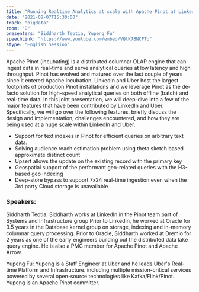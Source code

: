 ```yaml
---
title: "Running Realtime Analytics at scale with Apache Pinot at LinkedIn and Uber"
date: "2021-08-07T15:30:00" 
track: "bigdata"
room: "B"
presenters: "Siddharth Teotia, Yupeng Fu"
speechLink: "https://www.youtube.com/embed/VQtK7BNCPTo"
stype: "English Session"
---
```

Apache Pinot (incubating) is a distributed columnar OLAP engine that can ingest data in real-time and serve analytical queries at low latency and high throughput. Pinot has evolved and matured over the last couple of years since it entered Apache Incubation. LinkedIn and Uber host the largest footprints of production Pinot installations and we leverage Pinot as the de-facto solution for high-speed analytical queries on both offline (batch) and real-time data. In this joint presentation, we will deep-dive into a few of the major features that have been contributed by LinkedIn and Uber. Specifically, we will go over the following features, briefly discuss the design and implementation, challenges encountered, and how they are being used at a huge scale within LinkedIn and Uber.
 

 - Support for text indexes in Pinot for efficient queries on arbitrary text data.
 - Solving audience reach estimation problem using theta sketch based approximate distinct count
 - Upsert allows the update on the existing record with the primary key
 - Geospatial support of the performant geo-related queries with the H3-based geo indexing
 - Deep-store bypass to support 7x24 real-time ingestion even when the 3rd party Cloud storage is unavailable
 ### Speakers: 
 Siddharth Teotia: Siddharth works at LinkedIn in the Pinot team part of Systems and Infrastructure group Prior to LinkedIn, he worked at Oracle for 3.5 years in the Database kernel group on storage, indexing and in-memory columnar query processing. Prior to Oracle, Siddharth worked at Dremio for 2 years as one of the early engineers building out the distributed data lake query engine. He is also a PMC member for Apache Pinot and Apache Arrow.

Yupeng Fu: Yupeng is a Staff Engineer at Uber and he leads Uber's Real-time Platform and Infrastructure. including multiple mission-critical services powered by several open-source technologies like Kafka/Flink/Pinot. Yupeng is an Apache Pinot committer.